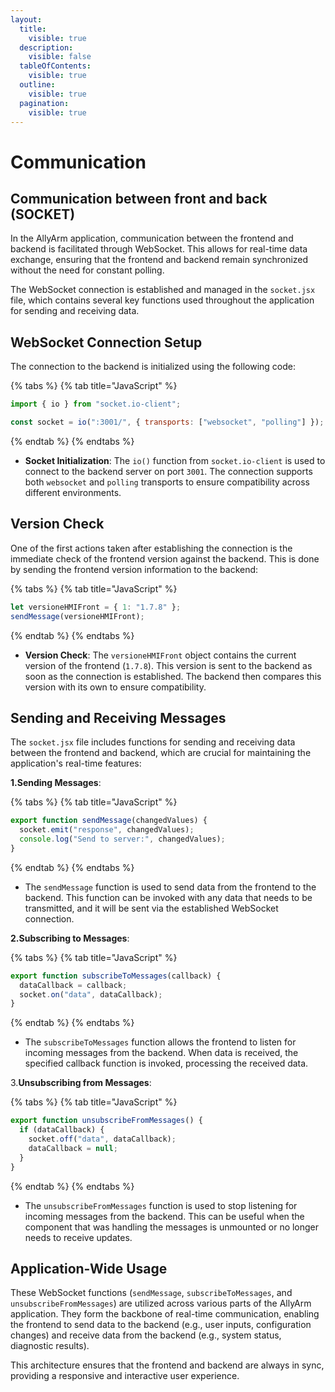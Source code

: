 ```yaml
---
layout:
  title:
    visible: true
  description:
    visible: false
  tableOfContents:
    visible: true
  outline:
    visible: true
  pagination:
    visible: true
---
```


# Communication

## Communication between front and back (SOCKET)

In the AllyArm application, communication between the frontend and backend is facilitated through WebSocket. This allows for real-time data exchange, ensuring that the frontend and backend remain synchronized without the need for constant polling.

The WebSocket connection is established and managed in the `socket.jsx` file, which contains several key functions used throughout the application for sending and receiving data.

## WebSocket Connection Setup

The connection to the backend is initialized using the following code:

{% tabs %}
{% tab title="JavaScript" %}
```javascript
import { io } from "socket.io-client";

const socket = io(":3001/", { transports: ["websocket", "polling"] });
```
{% endtab %}
{% endtabs %}

* **Socket Initialization**: The `io()` function from `socket.io-client` is used to connect to the backend server on port `3001`. The connection supports both `websocket` and `polling` transports to ensure compatibility across different environments.

## Version Check

One of the first actions taken after establishing the connection is the immediate check of the frontend version against the backend. This is done by sending the frontend version information to the backend:

{% tabs %}
{% tab title="JavaScript" %}
```javascript
let versioneHMIFront = { 1: "1.7.8" };
sendMessage(versioneHMIFront);
```
{% endtab %}
{% endtabs %}

* **Version Check**: The `versioneHMIFront` object contains the current version of the frontend (`1.7.8`). This version is sent to the backend as soon as the connection is established. The backend then compares this version with its own to ensure compatibility.

## Sending and Receiving Messages

The `socket.jsx` file includes functions for sending and receiving data between the frontend and backend, which are crucial for maintaining the application's real-time features:

&#x20; **1.Sending Messages**:

{% tabs %}
{% tab title="JavaScript" %}
```javascript
export function sendMessage(changedValues) {
  socket.emit("response", changedValues);
  console.log("Send to server:", changedValues);
}
```
{% endtab %}
{% endtabs %}

* The `sendMessage` function is used to send data from the frontend to the backend. This function can be invoked with any data that needs to be transmitted, and it will be sent via the established WebSocket connection.

&#x20; **2.Subscribing to Messages**:

{% tabs %}
{% tab title="JavaScript" %}
```javascript
export function subscribeToMessages(callback) {
  dataCallback = callback;
  socket.on("data", dataCallback);
}
```
{% endtab %}
{% endtabs %}

* The `subscribeToMessages` function allows the frontend to listen for incoming messages from the backend. When data is received, the specified callback function is invoked, processing the received data.

&#x20; 3.**Unsubscribing from Messages**:

{% tabs %}
{% tab title="JavaScript" %}
```javascript
export function unsubscribeFromMessages() {
  if (dataCallback) {
    socket.off("data", dataCallback);
    dataCallback = null;
  }
}
```
{% endtab %}
{% endtabs %}

* The `unsubscribeFromMessages` function is used to stop listening for incoming messages from the backend. This can be useful when the component that was handling the messages is unmounted or no longer needs to receive updates.

## Application-Wide Usage

These WebSocket functions (`sendMessage`, `subscribeToMessages`, and `unsubscribeFromMessages`) are utilized across various parts of the AllyArm application. They form the backbone of real-time communication, enabling the frontend to send data to the backend (e.g., user inputs, configuration changes) and receive data from the backend (e.g., system status, diagnostic results).

This architecture ensures that the frontend and backend are always in sync, providing a responsive and interactive user experience.
